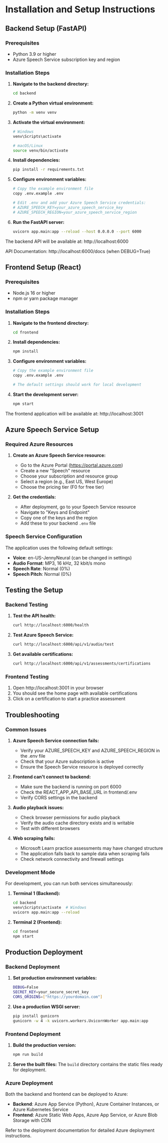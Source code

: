 # Installation and Setup Instructions

## Backend Setup (FastAPI)

### Prerequisites
- Python 3.9 or higher
- Azure Speech Service subscription key and region

### Installation Steps

1. **Navigate to the backend directory:**
   ```bash
   cd backend
   ```

2. **Create a Python virtual environment:**
   ```bash
   python -m venv venv
   ```

3. **Activate the virtual environment:**
   ```bash
   # Windows
   venv\Scripts\activate
   
   # macOS/Linux
   source venv/bin/activate
   ```

4. **Install dependencies:**
   ```bash
   pip install -r requirements.txt
   ```

5. **Configure environment variables:**
   ```bash
   # Copy the example environment file
   copy .env.example .env
   
   # Edit .env and add your Azure Speech Service credentials:
   # AZURE_SPEECH_KEY=your_azure_speech_service_key
   # AZURE_SPEECH_REGION=your_azure_speech_service_region
   ```

6. **Run the FastAPI server:**
   ```bash
   uvicorn app.main:app --reload --host 0.0.0.0 --port 6000
   ```

The backend API will be available at: http://localhost:6000

API Documentation: http://localhost:6000/docs (when DEBUG=True)

## Frontend Setup (React)

### Prerequisites
- Node.js 16 or higher
- npm or yarn package manager

### Installation Steps

1. **Navigate to the frontend directory:**
   ```bash
   cd frontend
   ```

2. **Install dependencies:**
   ```bash
   npm install
   ```

3. **Configure environment variables:**
   ```bash
   # Copy the example environment file
   copy .env.example .env
   
   # The default settings should work for local development
   ```

4. **Start the development server:**
   ```bash
   npm start
   ```

The frontend application will be available at: http://localhost:3001

## Azure Speech Service Setup

### Required Azure Resources

1. **Create an Azure Speech Service resource:**
   - Go to the Azure Portal (https://portal.azure.com)
   - Create a new "Speech" resource
   - Choose your subscription and resource group
   - Select a region (e.g., East US, West Europe)
   - Choose the pricing tier (F0 for free tier)

2. **Get the credentials:**
   - After deployment, go to your Speech Service resource
   - Navigate to "Keys and Endpoint"
   - Copy one of the keys and the region
   - Add these to your backend `.env` file

### Speech Service Configuration

The application uses the following default settings:
- **Voice**: en-US-JennyNeural (can be changed in settings)
- **Audio Format**: MP3, 16 kHz, 32 kbit/s mono
- **Speech Rate**: Normal (0%)
- **Speech Pitch**: Normal (0%)

## Testing the Setup

### Backend Testing

1. **Test the API health:**
   ```bash
   curl http://localhost:6000/health
   ```

2. **Test Azure Speech Service:**
   ```bash
   curl http://localhost:6000/api/v1/audio/test
   ```

3. **Get available certifications:**
   ```bash
   curl http://localhost:6000/api/v1/assessments/certifications
   ```

### Frontend Testing

1. Open http://localhost:3001 in your browser
2. You should see the home page with available certifications
3. Click on a certification to start a practice assessment

## Troubleshooting

### Common Issues

1. **Azure Speech Service connection fails:**
   - Verify your AZURE_SPEECH_KEY and AZURE_SPEECH_REGION in the .env file
   - Check that your Azure subscription is active
   - Ensure the Speech Service resource is deployed correctly

2. **Frontend can't connect to backend:**
   - Make sure the backend is running on port 6000
   - Check the REACT_APP_API_BASE_URL in frontend/.env
   - Verify CORS settings in the backend

3. **Audio playback issues:**
   - Check browser permissions for audio playback
   - Verify the audio cache directory exists and is writable
   - Test with different browsers

4. **Web scraping fails:**
   - Microsoft Learn practice assessments may have changed structure
   - The application falls back to sample data when scraping fails
   - Check network connectivity and firewall settings

### Development Mode

For development, you can run both services simultaneously:

1. **Terminal 1 (Backend):**
   ```bash
   cd backend
   venv\Scripts\activate  # Windows
   uvicorn app.main:app --reload
   ```

2. **Terminal 2 (Frontend):**
   ```bash
   cd frontend
   npm start
   ```

## Production Deployment

### Backend Deployment

1. **Set production environment variables:**
   ```bash
   DEBUG=False
   SECRET_KEY=your_secure_secret_key
   CORS_ORIGINS=["https://yourdomain.com"]
   ```

2. **Use a production WSGI server:**
   ```bash
   pip install gunicorn
   gunicorn -w 4 -k uvicorn.workers.UvicornWorker app.main:app
   ```

### Frontend Deployment

1. **Build the production version:**
   ```bash
   npm run build
   ```

2. **Serve the built files:**
   The `build` directory contains the static files ready for deployment.

### Azure Deployment

Both the backend and frontend can be deployed to Azure:

- **Backend**: Azure App Service (Python), Azure Container Instances, or Azure Kubernetes Service
- **Frontend**: Azure Static Web Apps, Azure App Service, or Azure Blob Storage with CDN

Refer to the deployment documentation for detailed Azure deployment instructions.